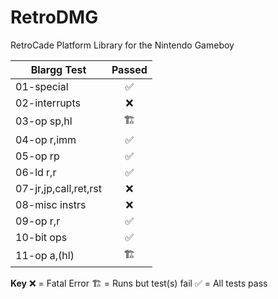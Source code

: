 # RetroDMG
RetroCade Platform Library for the Nintendo Gameboy


| Blargg Test  | Passed |           
| ------------ |:-------:|
| 01-special    | ✅ |
| 02-interrupts | ❌ |
| 03-op sp,hl   | 🏗️ |
| 04-op r,imm   | ✅ |
| 05-op rp      | ✅ |
| 06-ld r,r     | ✅ |
| 07-jr,jp,call,ret,rst | ❌ |
| 08-misc instrs | ❌ |
| 09-op r,r     | ✅ |
| 10-bit ops    | ✅ |
| 11-op a,(hl)  | 🏗️ |

**Key**
❌ = Fatal Error
🏗️ = Runs but test(s) fail
✅ = All tests pass
